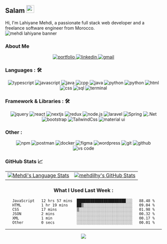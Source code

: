 ## Salam <img src="https://media.giphy.com/media/hvRJCLFzcasrR4ia7z/giphy.gif" width="25px">

Hi, I'm Lahiyane Mehdi, a passionate full stack web developer and a freelance software engineer from Morocco.<br>
<img src="https://i.ibb.co/5hw7NDt/Mehdi-Lahiyane-1.gif" alt="mehdi lahiyane banner" />

### About Me


<div align="center">
<a href="https://mehdilhy.com/">
<img src="https://img.shields.io/badge/Website-042549?style=for-the-badge&logo=moleculer&logoColor=white" alt="portfolio" />
</a>
<a href="https://www.linkedin.com/in/mehdi-lahiyane-543145172/">
<img src="https://img.shields.io/badge/Linkedin-0A66C2?style=for-the-badge&logo=linkedin&logoColor=white" alt="linkedin" />
</a>
<a href="mailto:mehdilhy@gmail.com">
<img src="https://img.shields.io/badge/email%20me-EA4335?style=for-the-badge&logo=gmail&logoColor=white" alt="gmail" />
</a>
</div>

### Languages : 🛠
<div align="center">
<img src="https://img.shields.io/badge/TypeScript-3178C6?style=for-the-badge&logo=typescript&logoColor=white" alt="typescript" />
<img src="https://img.shields.io/badge/JavaScript-F7DF1E?style=for-the-badge&logo=javascript&logoColor=black" alt="javascript" />
<img src="https://img.shields.io/badge/Java-red?style=for-the-badge&logo=java&logoColor=white" alt="java" />
<img src="https://img.shields.io/badge/C++-blue?style=for-the-badge&logo=cpp&logoColor=white" alt="cpp" />
<img src="https://img.shields.io/badge/C-red?style=for-the-badge&logoColor=white" alt="java" />
<img src="https://img.shields.io/badge/python-3776AB?style=for-the-badge&logo=python&logoColor=white" alt="python" />
  <img src="https://img.shields.io/badge/php-blue?style=for-the-badge&logo=php&logoColor=white" alt="python" />

<img src="https://img.shields.io/badge/HTML-E34F26?style=for-the-badge&logo=html5&logoColor=white" alt="html" />
<img src="https://img.shields.io/badge/css-1572B6?style=for-the-badge&logo=css3&logoColor=white" alt="css" />
<img src="https://img.shields.io/badge/SQL-407AFC?style=for-the-badge&logo=icloud&logoColor=white" alt="sql" />
<img src="https://img.shields.io/badge/Bash-black?style=for-the-badge&logo=bash%20terminal&logoColor=white" alt="terminal" />
</div>


### Framework & Libraries : 🛠
<div align="center">
  <img src="https://img.shields.io/badge/jQuery-0769AD?style=for-the-badge&logo=jquery&logoColor=white" alt="jquery" />
  <img src="https://img.shields.io/badge/React-61DAFB?style=for-the-badge&logo=react&logoColor=black" alt="react" />
  <img src="https://img.shields.io/badge/-Next.js-black?style=for-the-badge" alt="nextjs"/>
  <img src="https://img.shields.io/badge/Redux-764ABC?style=for-the-badge&logo=redux&logoColor=white" alt="redux" />
  <img src="https://img.shields.io/badge/node.js-339933?style=for-the-badge&logo=node-dot-js&logoColor=white" alt="node.js" />
  <img src="https://img.shields.io/badge/-Laravel-red?style=for-the-badge" alt="laravel"/>
    <img src="https://img.shields.io/badge/-Spring-green?style=for-the-badge" alt="Spring"/>
      <img src="https://img.shields.io/badge/-.Net-red?style=for-the-badge" alt=".Net"/>
  <img src="https://img.shields.io/badge/bootstrap-7952B3?style=for-the-badge&logo=bootstrap&logoColor=white" alt="bootstrap" />
    <img src="https://img.shields.io/badge/Tailwind%20Css-blue?style=for-the-badge&logo=tailwindcss&logoColor=white" alt="TailwindCss" />
  <img src="https://img.shields.io/badge/material--ui-0081CB?style=for-the-badge&logo=material-ui&logoColor=white" alt="material ui" />
</div>

### Other :
<div align="center">
  <img src="https://img.shields.io/badge/npm-CB3837?style=for-the-badge&logo=npm&logoColor=white" alt="npm" />
<img src="https://img.shields.io/badge/postman-FF6C37?style=for-the-badge&logo=postman&logoColor=white" alt="postman" />
  <img src="https://img.shields.io/badge/docker-blue?style=for-the-badge&logo=docker&logoColor=white" alt="docker" />
<img src="https://img.shields.io/badge/figma-F24E1E?style=for-the-badge&logo=figma&logoColor=white" alt="figma" />
<img src="https://img.shields.io/badge/wordpress-21759b?style=for-the-badge&logo=wordpress&logoColor=white" alt="wordpress" />
  <img src="https://img.shields.io/badge/Git-F05032?style=for-the-badge&logo=git&logoColor=white" alt="git" />
<img src="https://img.shields.io/badge/GitHub-100000?style=for-the-badge&logo=github&logoColor=white" alt="github" />
<img src="https://img.shields.io/badge/vs%20code-007ACC?style=for-the-badge&logo=visual%20studio%20code&logoColor=white" alt="vs code" />
 </div>


### GitHub Stats 📈
<div align="center">
  <table width="100%">
    <tbody>
      <tr>
        <td width="50%" style="border: none !important;">
        <div align="center" width="100%">
          <a href="https://github.com/jeffreyc86">
            <img src="https://github-readme-stats.vercel.app/api/top-langs/?username=mehdilhy&hide=ruby&layout=compact&hide_border=true&langs_count=6" alt="Mehdi's Language Stats" vertical-align="middle"/>
          </a>
        </div>
        </td>
        <td width="50%" style="border: none !important;">
        <div align="center" width="100%">
          <a href="https://github.com/mehdilhy">
            <img src="https://github-readme-stats.vercel.app/api?username=mehdilhy&show_icons=true&hide=stars&hide_border=true" alt="mehdilhy's GitHub Stats" vertical-align="middle"/>
          </a>
        </div>
        </td>
      </tr>
    </tbody>
  <table>
<div>
  
### What I Used Last Week : 
  
<!--START_SECTION:waka-->

```text
JavaScript   12 hrs 57 mins  ██████████████████████░░░   88.48 %
HTML         1 hr 19 mins    ██▒░░░░░░░░░░░░░░░░░░░░░░   09.04 %
CSS          17 mins         ▒░░░░░░░░░░░░░░░░░░░░░░░░   01.98 %
JSON         2 mins          ░░░░░░░░░░░░░░░░░░░░░░░░░   00.32 %
XML          1 min           ░░░░░░░░░░░░░░░░░░░░░░░░░   00.17 %
Other        0 secs          ░░░░░░░░░░░░░░░░░░░░░░░░░   00.01 %
```

<!--END_SECTION:waka-->

---

<div align='center'>

![](https://komarev.com/ghpvc/?username=mehdilhy&label=Profile+Views)

</div>





